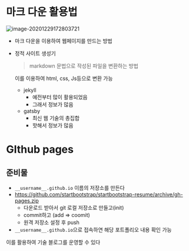 # 마크 다운 활용법

![image-20201229172803721](C:%5CUsers%5CLiO%5CAppData%5CRoaming%5CTypora%5Ctypora-user-images%5Cimage-20201229172803721.png)

- 마크 다운을 이용하여  웹페이지를 만드는 방법

- 정적 사이트 생성기

  > markdown 문법으로 작성된 파일을 변환하는 방법

  이를 이용하여 html, css, Js등으로 변환 가능

  - jekyll
    - 예전부터 많이 활용되었음
    - 그래서 정보가 많음
  - gatsby
    - 최신 웹 기술의 총집합
    - 핫해서 정보가 많음 



# GIthub pages

## 준비물

- `__username__.github.io` 이름의 저장소를 만든다
- https://github.com/startbootstrap/startbootstrap-resume/archive/gh-pages.zip
  - 다운로드 받아서 git 로컬 저장소로 만들고(init)
  - commit하고 (add => coomit)
  - 원격 저장소 설정 후 push
- `__username__.github.io`으로 접속하연 해당 포트폴리오 내용 확인 가능



이를 활용하여 기술 블로그를 운영할 수 있다